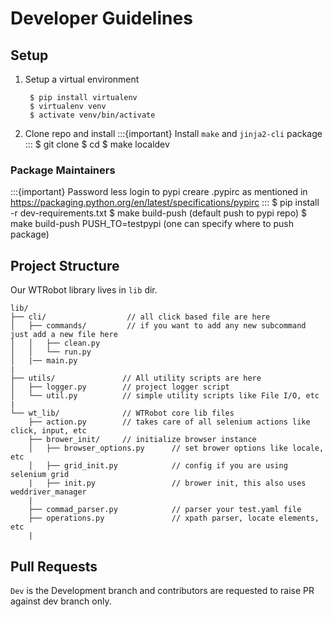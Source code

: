 # Developer Guidelines

## Setup

1. Setup a virtual environment 
    
    	$ pip install virtualenv
    	$ virtualenv venv
    	$ activate venv/bin/activate

2. Clone repo and install
    :::{important}
    Install `make` and `jinja2-cli` package
    :::
		$ git clone <repo url>
    	$ cd <project dir>
		$ make localdev
    
### Package Maintainers
:::{important}
Password less login to pypi creare .pypirc as mentioned in <https://packaging.python.org/en/latest/specifications/pypirc>
:::	
	$ pip install -r dev-requirements.txt
	$ make build-push     (default push to pypi repo) 
	$ make build-push PUSH_TO=testpypi      (one can specify where to push package)


## Project Structure

Our WTRobot library lives in `lib` dir.


    lib/
    ├── cli/                  // all click based file are here
    │   ├── commands/         // if you want to add any new subcommand just add a new file here   
    │   │   ├── clean.py
    │   │   └── run.py
    │   |── main.py
    |
    ├── utils/               // All utility scripts are here 
    │   ├── logger.py        // project logger script
    │   └── util.py          // simple utility scripts like File I/O, etc
    |
    └── wt_lib/              // WTRobot core lib files    
        ├── action.py        // takes care of all selenium actions like click, input, etc
        ├── brower_init/     // initialize browser instance 
        │   ├── browser_options.py      // set brower options like locale, etc
        │   ├── grid_init.py            // config if you are using selenium grid    
        |   ├── init.py                 // brower init, this also uses weddriver_manager 
        |
        ├── commad_parser.py            // parser your test.yaml file
        ├── operations.py               // xpath parser, locate elements, etc
        |

## Pull Requests

`Dev` is the Development branch and contributors are requested to raise PR against dev branch only.
